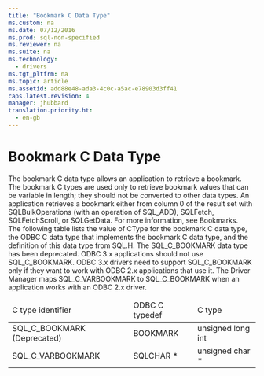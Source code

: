```yaml
---
title: "Bookmark C Data Type"
ms.custom: na
ms.date: 07/12/2016
ms.prod: sql-non-specified
ms.reviewer: na
ms.suite: na
ms.technology: 
  - drivers
ms.tgt_pltfrm: na
ms.topic: article
ms.assetid: add88e48-ada3-4c0c-a5ac-e78903d3ff41
caps.latest.revision: 4
manager: jhubbard
translation.priority.ht: 
  - en-gb
---
```

# Bookmark C Data Type
<?xml version="1.0" encoding="utf-8"?>
<developerReferenceWithoutSyntaxDocument xmlns="http://ddue.schemas.microsoft.com/authoring/2003/5" xmlns:xlink="http://www.w3.org/1999/xlink" xmlns:xsi="http://www.w3.org/2001/XMLSchema-instance" xsi:schemaLocation="http://ddue.schemas.microsoft.com/authoring/2003/5 http://dduestorage.blob.core.windows.net/ddueschema/developer.xsd">
  <introduction>
    <para>The bookmark C data type allows an application to retrieve a bookmark. The bookmark C types are used only to retrieve bookmark values that can be variable in length; they should not be converted to other data types. An application retrieves a bookmark either from column 0 of the result set with <legacyBold>SQLBulkOperations</legacyBold> (with an operation of SQL_ADD), <legacyBold>SQLFetch</legacyBold>, <legacyBold>SQLFetchScroll</legacyBold>, or <legacyBold>SQLGetData</legacyBold>. For more information, see <legacyLink xlink:href="1d7cccc5-f847-4321-b240-28570854ee5c">Bookmarks</legacyLink>.</para>
  </introduction>
  <section>
    <content>
      <para>The following table lists the value of <legacyItalic>CType</legacyItalic> for the bookmark C data type, the ODBC C data type that implements the bookmark C data type, and the definition of this data type from SQL.H.</para>
      <alert class="note">
        <para>The SQL_C_BOOKMARK data type has been deprecated. ODBC 3<legacyItalic>.x</legacyItalic> applications should not use SQL_C_BOOKMARK. ODBC 3<legacyItalic>.x</legacyItalic> drivers need to support SQL_C_BOOKMARK only if they want to work with ODBC 2.<legacyItalic>x</legacyItalic> applications that use it. The Driver Manager maps SQL_C_VARBOOKMARK to SQL_C_BOOKMARK when an application works with an ODBC 2.<legacyItalic>x</legacyItalic> driver.</para>
      </alert>
      <table xmlns:caps="http://schemas.microsoft.com/build/caps/2013/11">
        <thead>
          <tr>
            <TD>
              <para>C type identifier</para>
            </TD>
            <TD>
              <para>ODBC C typedef</para>
            </TD>
            <TD>
              <para>C type</para>
            </TD>
          </tr>
        </thead>
        <tbody>
          <tr>
            <TD>
              <para>SQL_C_BOOKMARK
(Deprecated)</para>
            </TD>
            <TD>
              <para>BOOKMARK</para>
            </TD>
            <TD>
              <para>unsigned long int</para>
            </TD>
          </tr>
          <tr>
            <TD>
              <para>SQL_C_VARBOOKMARK</para>
            </TD>
            <TD>
              <para>SQLCHAR *</para>
            </TD>
            <TD>
              <para>unsigned char *</para>
            </TD>
          </tr>
        </tbody>
      </table>
    </content>
  </section>
  <relatedTopics />
</developerReferenceWithoutSyntaxDocument>